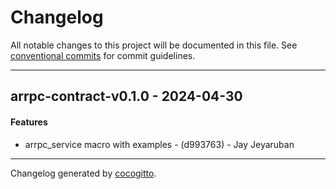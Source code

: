 # Changelog
All notable changes to this project will be documented in this file. See [conventional commits](https://www.conventionalcommits.org/) for commit guidelines.

- - -
## arrpc-contract-v0.1.0 - 2024-04-30
#### Features
- arrpc_service macro with examples - (d993763) - Jay Jeyaruban

- - -

Changelog generated by [cocogitto](https://github.com/cocogitto/cocogitto).
